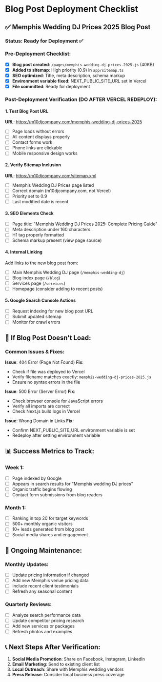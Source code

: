 # Blog Post Deployment Checklist

## ✅ Memphis Wedding DJ Prices 2025 Blog Post

### Status: Ready for Deployment ✅

### Pre-Deployment Checklist:
- [x] **Blog post created**: `/pages/memphis-wedding-dj-prices-2025.js` (40KB)
- [x] **Added to sitemap**: High priority (0.9) in `app/sitemap.ts`
- [x] **SEO optimized**: Title, meta description, schema markup
- [x] **Environment variable fixed**: NEXT_PUBLIC_SITE_URL set in Vercel
- [x] **File committed**: Ready for deployment

### Post-Deployment Verification (DO AFTER VERCEL REDEPLOY):

#### 1. Test Blog Post URL
**URL**: https://m10djcompany.com/memphis-wedding-dj-prices-2025
- [ ] Page loads without errors
- [ ] All content displays properly
- [ ] Contact forms work
- [ ] Phone links are clickable
- [ ] Mobile responsive design works

#### 2. Verify Sitemap Inclusion
**URL**: https://m10djcompany.com/sitemap.xml
- [ ] Memphis Wedding DJ Prices page listed
- [ ] Correct domain (m10djcompany.com, not Vercel)
- [ ] Priority set to 0.9
- [ ] Last modified date is recent

#### 3. SEO Elements Check
- [ ] Page title: "Memphis Wedding DJ Prices 2025: Complete Pricing Guide"
- [ ] Meta description under 160 characters
- [ ] H1 tag properly formatted
- [ ] Schema markup present (view page source)

#### 4. Internal Linking
Add links to the new blog post from:
- [ ] Main Memphis Wedding DJ page (`/memphis-wedding-dj`)
- [ ] Blog index page (`/blog`)
- [ ] Services page (`/services`)
- [ ] Homepage (consider adding to recent posts)

#### 5. Google Search Console Actions
- [ ] Request indexing for new blog post URL
- [ ] Submit updated sitemap
- [ ] Monitor for crawl errors

## 🚨 If Blog Post Doesn't Load:

### Common Issues & Fixes:

**Issue**: 404 Error (Page Not Found)
**Fix**: 
- Check if file was deployed to Vercel
- Verify filename matches exactly: `memphis-wedding-dj-prices-2025.js`
- Ensure no syntax errors in the file

**Issue**: 500 Error (Server Error)
**Fix**:
- Check browser console for JavaScript errors
- Verify all imports are correct
- Check Next.js build logs in Vercel

**Issue**: Wrong Domain in Links
**Fix**:
- Confirm NEXT_PUBLIC_SITE_URL environment variable is set
- Redeploy after setting environment variable

## 📊 Success Metrics to Track:

### Week 1:
- [ ] Page indexed by Google
- [ ] Appears in search results for "Memphis wedding DJ prices"
- [ ] Organic traffic begins flowing
- [ ] Contact form submissions from blog readers

### Month 1:
- [ ] Ranking in top 20 for target keywords
- [ ] 500+ monthly organic visitors
- [ ] 10+ leads generated from blog post
- [ ] Social media shares and engagement

## 🔄 Ongoing Maintenance:

### Monthly Updates:
- [ ] Update pricing information if changed
- [ ] Add new Memphis venue pricing data
- [ ] Include recent client testimonials
- [ ] Refresh any seasonal content

### Quarterly Reviews:
- [ ] Analyze search performance data
- [ ] Update competitor pricing research
- [ ] Add new services or packages
- [ ] Refresh photos and examples

## 📞 Next Steps After Verification:
1. **Social Media Promotion**: Share on Facebook, Instagram, LinkedIn
2. **Email Marketing**: Send to existing client list
3. **Local Outreach**: Share with Memphis wedding vendors
4. **Press Release**: Consider local business press coverage
